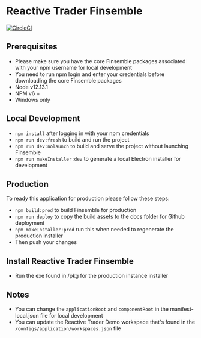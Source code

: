 # Reactive Trader Finsemble

[![CircleCI](https://circleci.com/gh/AdaptiveConsulting/ReactiveTraderCloud-Finsemble/tree/master.svg?style=svg&circle-token=c9a64a94d9b308c65df792b7af0412b0a2310a12)](https://circleci.com/gh/AdaptiveConsulting/ReactiveTraderCloud-Finsemble/tree/master)

## Prerequisites

- Please make sure you have the core Finsemble packages associated with your npm username for local development
- You need to run npm login and enter your credentials before downloading the core Finsemble packages
- Node v12.13.1
- NPM v6 +
- Windows only

## Local Development

- `npm install` after logging in with your npm credentials
- `npm run dev:fresh` to build and run the project
- `npm run dev:nolaunch` to build and serve the project without launching Finsemble
- `npm run makeInstaller:dev` to generate a local Electron installer for development

## Production

To ready this application for production please follow these steps:

- `npm build:prod` to build Finsemble for production
- `npm run deploy` to copy the build assets to the docs folder for Github deployment
- `npm makeInstaller:prod` run this when needed to regenerate the production installer
- Then push your changes

## Install Reactive Trader Finsemble

- Run the exe found in /pkg for the production instance installer

## Notes

- You can change the `applicationRoot` and `componentRoot` in the manifest-local.json file for local development
- You can update the Reactive Trader Demo workspace that's found in the `/configs/application/workspaces.json` file
